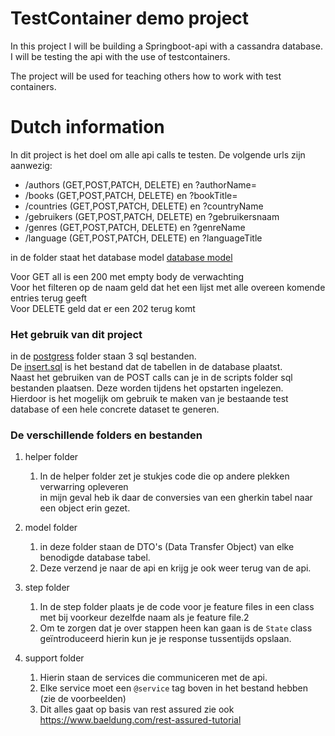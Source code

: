 # TestContainer demo project #

In this project I will be building a Springboot-api with a cassandra database.
I will be testing the api with the use of testcontainers.

The project will be used for teaching others how to work with test containers.

# Dutch information #

In dit project is het doel om alle api calls te testen. De volgende urls zijn aanwezig:

- /authors (GET,POST,PATCH, DELETE) en ?authorName=
- /books (GET,POST,PATCH, DELETE) en ?bookTitle=
- /countries (GET,POST,PATCH, DELETE) en ?countryName
- /gebruikers (GET,POST,PATCH, DELETE) en ?gebruikersnaam
- /genres (GET,POST,PATCH, DELETE) en ?genreName
- /language (GET,POST,PATCH, DELETE) en ?languageTitle

in de folder staat het database model [database model](dbmodel.png)

Voor GET all is een 200 met empty body de verwachting <br>
Voor het filteren op de naam geld dat het een lijst met alle overeen komende entries terug geeft <br>
Voor DELETE geld dat er een 202 terug komt

### Het gebruik van dit project ##

in de [postgress](/src/it/resources/postgress) folder staan 3 sql bestanden.
<br> De [insert.sql](/src/it/resources/postgress/insert.sql) is het bestand dat de tabellen in de database plaatst.
<br> Naast het gebruiken van de POST calls can je in de scripts folder sql bestanden plaatsen. Deze worden tijdens het
opstarten ingelezen.
<br> Hierdoor is het mogelijk om gebruik te maken van je bestaande test database of een hele concrete dataset te
generen.

### De verschillende folders en bestanden ###

1. helper folder
    1. In de helper folder zet je stukjes code die op andere plekken verwarring opleveren <br>
       in mijn geval heb ik daar de conversies van een gherkin tabel naar een object erin gezet.

2. model folder
    1. in deze folder staan de DTO's (Data Transfer Object) van elke benodigde database tabel.
    2. Deze verzend je naar de api en krijg je ook weer terug van de api.
3. step folder
    1. In de step folder plaats je de code voor je feature files in een class met bij voorkeur dezelfde naam als je
       feature file.2
    2. Om te zorgen dat je over stappen heen kan gaan is de `State` class geïntroduceerd hierin kun je je response
       tussentijds opslaan.
4. support folder
    1. Hierin staan de services die communiceren met de api.
    2. Elke service moet een `@service` tag boven in het bestand hebben (zie de voorbeelden)
    3. Dit alles gaat op basis van rest assured zie ook https://www.baeldung.com/rest-assured-tutorial

